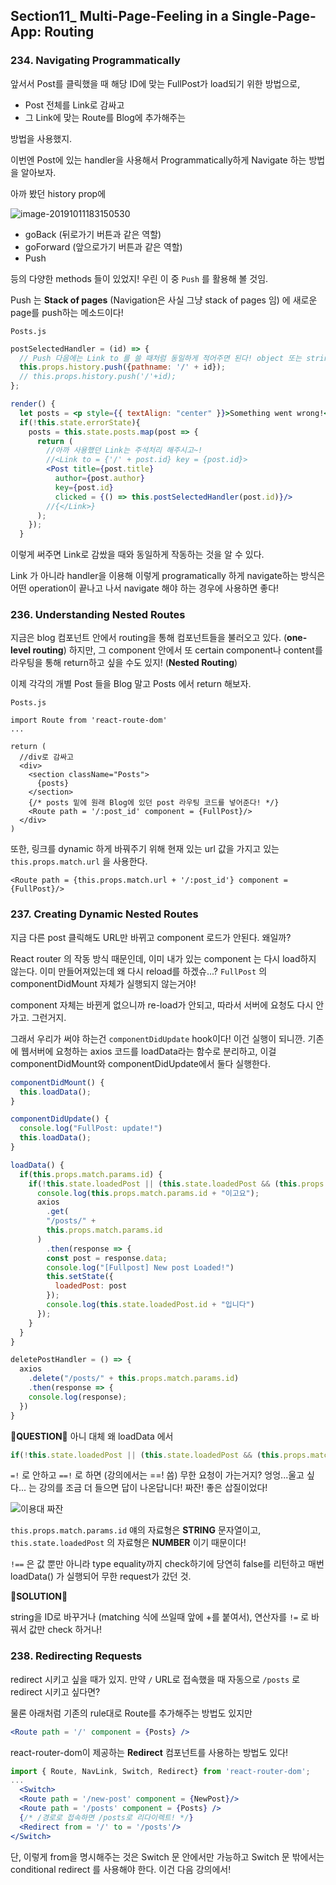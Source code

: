 ## Section11_ Multi-Page-Feeling in a Single-Page-App: Routing



### 234. Navigating Programmatically

앞서서 Post를 클릭했을 때 해당 ID에 맞는 FullPost가 load되기 위한 방법으로, 

- Post 전체를 Link로 감싸고
- 그 Link에 맞는 Route를 Blog에 추가해주는

방법을 사용했지.

이번엔 Post에 있는 handler을 사용해서 Programmatically하게 Navigate 하는 방법을 알아보자.

아까 봤던 history prop에

![image-20191011183150530](../images/image-20191011183150530.png)

- goBack (뒤로가기 버튼과 같은 역할)
- goForward (앞으로가기 버튼과 같은 역할)
- Push 

등의 다양한 methods 들이 있었지! 우린 이 중 `Push` 를 활용해 볼 것임.

Push 는 **Stack of pages** (Navigation은 사실 그냥 stack of pages 임) 에 새로운 page를 push하는 메소드이다!

`Posts.js`

```jsx
postSelectedHandler = (id) => {
  // Push 다음에는 Link to 를 쓸 때처럼 동일하게 적어주면 된다! object 또는 string 무방!
  this.props.history.push({pathname: '/' + id});
  // this.props.history.push('/'+id);
};

render() {
  let posts = <p style={{ textAlign: "center" }}>Something went wrong!</p>;
  if(!this.state.errorState){
    posts = this.state.posts.map(post => {
      return (
        //아까 사용했던 Link는 주석처리 해주시고~!
        //<Link to = {'/' + post.id} key = {post.id}>
        <Post title={post.title}
          author={post.author} 
          key={post.id} 
          clicked = {() => this.postSelectedHandler(post.id)}/>
        //{</Link>}
      );
    });
  }
```

이렇게 써주면 Link로 감쌌을 때와 동일하게 작동하는 것을 알 수 있다.

Link 가 아니라 handler을 이용해 이렇게 programatically 하게 navigate하는 방식은 어떤 operation이 끝나고 나서 navigate 해야 하는 경우에 사용하면 좋다!



### 236. Understanding Nested Routes

지금은 blog 컴포넌트 안에서 routing을 통해 컴포넌트들을 불러오고 있다. (**one-level routing**)
하지만, 그 component 안에서 또 certain component나 content를 라우팅을 통해 return하고 싶을 수도 있지!  (**Nested Routing**)

이제 각각의 개별 Post 들을 Blog 말고 Posts 에서 return 해보자.

`Posts.js`

```react
import Route from 'react-route-dom'
...

return (
  //div로 감싸고
  <div>
    <section className="Posts">
      {posts}
    </section>
    {/* posts 밑에 원래 Blog에 있던 post 라우팅 코드를 넣어준다! */}
    <Route path = '/:post_id' component = {FullPost}/>
  </div>
)
```

또한, 링크를 dynamic 하게 바꿔주기 위해 현재 있는 url 값을 가지고 있는 `this.props.match.url` 을 사용한다.

```react
<Route path = {this.props.match.url + '/:post_id'} component = {FullPost}/>
```



### 237. Creating Dynamic Nested Routes

지금 다른 post 클릭해도 URL만 바뀌고 component 로드가 안된다. 왜일까?

React router 의 작동 방식 때문인데, 이미 내가 있는 component 는 다시 load하지 않는다. 이미 만들어져있는데 왜 다시 reload를 하겠슈...? `FullPost` 의 componentDidMount 자체가 실행되지 않는거야!

component 자체는 바뀐게 없으니까 re-load가 안되고, 따라서 서버에 요청도 다시 안가고. 그런거지.

그래서 우리가 써야 하는건 `componentDidUpdate` hook이다! 이건 실행이 되니깐.
기존에 웹서버에 요청하는 axios 코드를 loadData라는 함수로 분리하고, 이걸 componentDidMount와 componentDidUpdate에서 둘다 실행한다.

```js
componentDidMount() {
  this.loadData();
}

componentDidUpdate() {
  console.log("FullPost: update!")
  this.loadData();
}

loadData() {
  if(this.props.match.params.id) {
    if(!this.state.loadedPost || (this.state.loadedPost && (this.props.match.params.id != this.state.loadedPost.id))) {
      console.log(this.props.match.params.id + "이고요");
      axios
        .get(
        "/posts/" +
        this.props.match.params.id
      )
        .then(response => {
        const post = response.data;
        console.log("[Fullpost] New post Loaded!")
        this.setState({
          loadedPost: post
        });
        console.log(this.state.loadedPost.id + "입니다")
      });
    }
  }
}

deletePostHandler = () => {
  axios
    .delete("/posts/" + this.props.match.params.id)
    .then(response => {
    console.log(response);
  })
}
```



**🤔QUESTION🤔**
아니 대체 왜 loadData 에서

```js
if(!this.state.loadedPost || (this.state.loadedPost && (this.props.match.params.id != this.state.loadedPost.id)))
```

`=!` 로 안하고 `==!` 로 하면 (강의에서는 ==! 씀) 무한 요청이 가는거지? 엉엉...울고 싶다...
는 강의를 조금 더 들으면 답이 나온답니다! 짜잔! 좋은 삽질이었다!

![이용대 짜잔](http://bizon.kookmin.ac.kr/files/editor/1442382140703.png)

`this.props.match.params.id` 얘의 자료형은 **STRING** 문자열이고, `this.state.loadedPost` 의 자료형은 **NUMBER** 이기 때문이다!

`!==` 은 값 뿐만 아니라 type equality까지 check하기에 당연히 false를 리턴하고 매번 loadData() 가 실행되어 무한 request가 갔던 것.

**🔑SOLUTION🔑**

string을 ID로 바꾸거나 (matching 식에 쓰일때 앞에 +를 붙여서), 연산자를  `!=` 로 바꿔서 값만 check 하거나!



### 238. Redirecting Requests

redirect 시키고 싶을 때가 있지. 만약 `/` URL로 접속했을 때 자동으로 `/posts` 로 redirect 시키고 싶다면?

물론 아래처럼 기존의 rule대로 Route를 추가해주는 방법도 있지만

```jsx
<Route path = '/' component = {Posts} />
```

react-router-dom이 제공하는 **Redirect** 컴포넌트를 사용하는 방법도 있다!

```jsx
import { Route, NavLink, Switch, Redirect} from 'react-router-dom';
...
  <Switch>
  <Route path = '/new-post' component = {NewPost}/>
  <Route path = '/posts' component = {Posts} />
  {/* /경로로 접속하면 /posts로 리다이렉트! */}
  <Redirect from = '/' to = '/posts'/>
</Switch>
```

단, 이렇게 from을 명시해주는 것은 Switch 문 안에서만 가능하고 Switch 문 밖에서는 conditional redirect 를 사용해야 한다. 이건 다음 강의에서!

